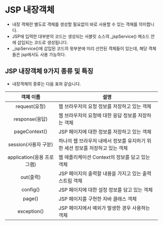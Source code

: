 # JSP 내장객체

- 내장 객체란 별도로 객체를 생성할 필요없이 바로 사용할 수 있는 객체를 의미합니다.
- JSP에 입력한 대부분의 코드는 생성되는 서블릿 소스의 _jspService() 메소드 안에 삽입되는 코드로 생성됩니다.
- _jspService()에 삽입된 코드의 윗부분에 미리 선언된 객체들이 있는데, 해당 객체들은 jsp에서도 사용 가능하다.

## JSP 내장객체 9가지 종류 및 특징

- 내장객체의 종류는 다음 표와 같습니다.

|객체 이름|설명|
|:---:|---|
|request(요청)|웹 브라우저의 요청 정보를 저장하고 있는 객체|
|response(응답)|웹 브라우저의 요청에 대한 응답 정보를 저장하는 객체|
|pageContext()|JSP 페이지에 대한 정보를 저장하고 있는 객체|
|session(사용자 구분)|하나의 웹 브라우저 내에서 정보를 유지하기 위한 세션 정보를 저장하고 있는 객체|
|application(응용 프로그램)|웹 애플리케이션 Context의 정보를 담고 있는 객체|
|out(출력)|JSP 페이지의 출력할 내용을 가지고 있는 출력 스트림 객체|
|config()|JSP 페이지에 대한 설정 정보를 담고 있는 객체|
|page()|JSP 페이지를 구현한 자바 클래스 객체|
|exception()|JSP 페이지에서 예외가 발생한 경우 사용하는 객체|
